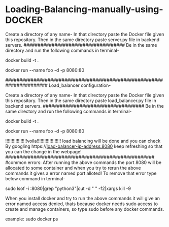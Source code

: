 # Loading-Balancing-manually-using-DOCKER

Create a directory of any name- <name>
In that <name> directory paste the Docker file given this repository.
Then in the same directory paste server.py file in backend servers.
####################################
Be in the same <name> directory and run the following commands in terminal-

docker build -t <name> .
  
docker run --name foo -d -p 8080:80 <name>

 #######################################################################
Load_balancer configuration-
  
Create a directory of any name- <name>
In that <name> directory paste the Docker file given this repository.
Then in the same directory paste load_balancer.py file in backend servers.
####################################
Be in the same <name> directory and run the following commands in terminal-

docker build -t <name> .
  
docker run --name foo -d -p 8080:80 <name>
  
  
!!!!!!!!!!!!!!!!!voila!!!!!!!!!!!!!!!!!!! load balancing will be done and you can check By googling https://<load-balancer-ip-address:8080>
keep refreshing so that you can the change in the webpage!
#####################################################
#common errors:
After running the above commands the port 8080 will be allocated to some container and when you try to rerun the above commands it gives a error named port alloted!
To remove that error type below command in terminal-
  
sudo lsof -i :8080|grep "python3"|cut -d " " -f2|xargs kill -9

When you install docker and try to run the above commands it will give an error named access denied, thats because docker needs sudo access to create and manage containers, so type sudo before any docker commands.

  example: sudo docker ps
